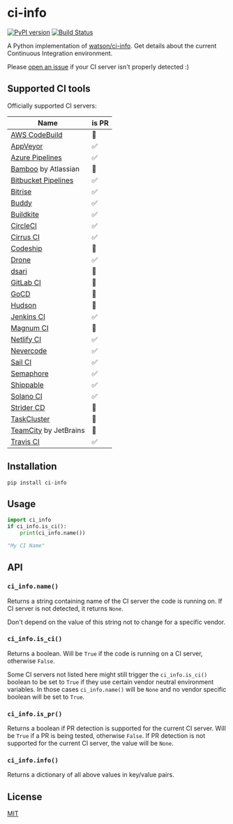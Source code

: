 # ci-info

[![PyPI version](https://badge.fury.io/py/ci-info.svg)](https://badge.fury.io/py/ci-info)
[![Build Status](https://travis-ci.org/mgxd/ci-info.svg?branch=master)](https://travis-ci.org/mgxd/ci-info)

A Python implementation of [watson/ci-info](https://github.com/watson/ci-info).
Get details about the current Continuous Integration environment.

Please [open an issue](https://github.com/mgxd/ci-info/issues/new)
if your CI server isn't properly detected :)


## Supported CI tools

Officially supported CI servers:

| Name | is PR |
|------|------|
| [AWS CodeBuild](https://aws.amazon.com/codebuild/) | 🚫 |
| [AppVeyor](http://www.appveyor.com) | ✅ |
| [Azure Pipelines](https://azure.microsoft.com/en-us/services/devops/pipelines/) | ✅ |
| [Bamboo](https://www.atlassian.com/software/bamboo) by Atlassian | 🚫 |
| [Bitbucket Pipelines](https://bitbucket.org/product/features/pipelines) | ✅ |
| [Bitrise](https://www.bitrise.io/) | ✅ |
| [Buddy](https://buddy.works/) | ✅ |
| [Buildkite](https://buildkite.com) | ✅ |
| [CircleCI](http://circleci.com) | ✅ |
| [Cirrus CI](https://cirrus-ci.org) | ✅ |
| [Codeship](https://codeship.com) | 🚫 |
| [Drone](https://drone.io) | ✅ |
| [dsari](https://github.com/rfinnie/dsari) | 🚫 |
| [GitLab CI](https://about.gitlab.com/gitlab-ci/) | 🚫 |
| [GoCD](https://www.go.cd/) | 🚫 |
| [Hudson](http://hudson-ci.org) | 🚫 |
| [Jenkins CI](https://jenkins-ci.org) | ✅ |
| [Magnum CI](https://magnum-ci.com) | 🚫 |
| [Netlify CI](https://www.netlify.com/) | ✅ |
| [Nevercode](http://nevercode.io/) | ✅ |
| [Sail CI](https://sail.ci/) | ✅ |
| [Semaphore](https://semaphoreci.com) | ✅ |
| [Shippable](https://www.shippable.com/) | ✅ |
| [Solano CI](https://www.solanolabs.com/) | ✅ |
| [Strider CD](https://strider-cd.github.io/) | 🚫 |
| [TaskCluster](http://docs.taskcluster.net) | 🚫 |
| [TeamCity](https://www.jetbrains.com/teamcity/) by JetBrains | 🚫 |
| [Travis CI](http://travis-ci.org) | ✅ |


## Installation

```
pip install ci-info
```

## Usage

```python
import ci_info
if ci_info.is_ci():
    print(ci_info.name())

"My CI Name"
```


## API

### `ci_info.name()`

Returns a string containing name of the CI server the code is running on.
If CI server is not detected, it returns `None`.

Don't depend on the value of this string not to change for a specific
vendor.

### `ci_info.is_ci()`

Returns a boolean. Will be `True` if the code is running on a CI server,
otherwise `False`.

Some CI servers not listed here might still trigger the `ci_info.is_ci()`
boolean to be set to `True` if they use certain vendor neutral
environment variables. In those cases `ci_info.name()` will be `None` and no
vendor specific boolean will be set to `True`.

### `ci_info.is_pr()`

Returns a boolean if PR detection is supported for the current CI server. Will
be `True` if a PR is being tested, otherwise `False`. If PR detection is
not supported for the current CI server, the value will be `None`.

### `ci_info.info()`

Returns a dictionary of all above values in key/value pairs.

## License

[MIT](LICENSE)
